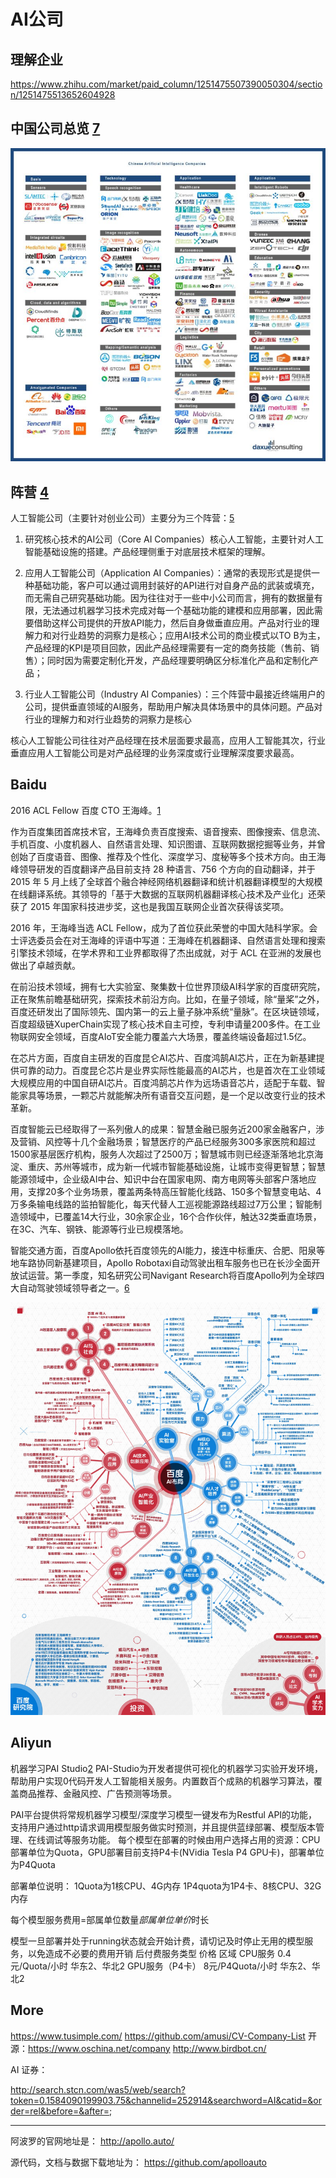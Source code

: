 # AI公司

## 理解企业

https://www.zhihu.com/market/paid_column/1251475507390050304/section/1251475513652604928

## 中国公司总览 [7]

![AI公司](../img/AI_company.jpg)

## 阵营 [4]

人工智能公司（主要针对创业公司）主要分为三个阵营：[5]

1. 研究核心技术的AI公司（Core AI Companies）核心人工智能，主要针对人工智能基础设施的搭建。产品经理侧重于对底层技术框架的理解。

1. 应用人工智能公司（Application AI Companies）：通常的表现形式是提供一种基础功能，客户可以通过调用封装好的API进行对自身产品的武装或填充，而无需自己研究基础功能。因为往往对于一些中小公司而言，拥有的数据量有限，无法通过机器学习技术完成对每一个基础功能的建模和应用部署，因此需要借助这样公司提供的开放API能力，然后自身做垂直应用。产品对行业的理解力和对行业趋势的洞察力是核心；应用AI技术公司的商业模式以TO B为主，产品经理的KPI是项目回款，因此产品经理需要有一定的商务技能（售前、销售）；同时因为需要定制化开发，产品经理要明确区分标准化产品和定制化产品；

1. 行业人工智能公司（Industry AI Companies）：三个阵营中最接近终端用户的公司，提供垂直领域的AI服务，帮助用户解决具体场景中的具体问题。产品对行业的理解力和对行业趋势的洞察力是核心

核心人工智能公司往往对产品经理在技术层面要求最高，应用人工智能其次，行业垂直应用人工智能公司是对产品经理的业务深度或行业理解深度要求最高。

## Baidu

2016 ACL Fellow 百度 CTO 王海峰。[1]

作为百度集团首席技术官，王海峰负责百度搜索、语音搜索、图像搜索、信息流、手机百度、小度机器人、自然语言处理、知识图谱、互联网数据挖掘等业务，并曾创始了百度语音、图像、推荐及个性化、深度学习、度秘等多个技术方向。由王海峰领导研发的百度翻译产品目前支持 28 种语言、756 个方向的自动翻译，并于 2015 年 5 月上线了全球首个融合神经网络机器翻译和统计机器翻译模型的大规模在线翻译系统。其领导的「基于大数据的互联网机器翻译核心技术及产业化」还荣获了 2015 年国家科技进步奖，这也是我国互联网企业首次获得该奖项。

2016 年，王海峰当选 ACL Fellow，成为了首位获此荣誉的中国大陆科学家。会士评选委员会在对王海峰的评语中写道：王海峰在机器翻译、自然语言处理和搜索引擎技术领域，在学术界和工业界都取得了杰出成就，对于 ACL 在亚洲的发展也做出了卓越贡献。

在前沿技术领域，拥有七大实验室、聚集数十位世界顶级AI科学家的百度研究院，正在聚焦前瞻基础研究，探索技术前沿方向。比如，在量子领域，除“量桨”之外，百度还研发出了国际领先、国内第一的云上量子脉冲系统“量脉”。在区块链领域，百度超级链XuperChain实现了核心技术自主可控，专利申请量200多件。在工业物联网安全领域，百度AIoT安全能力覆盖六大场景，覆盖终端设备超过1.5亿。

在芯片方面，百度自主研发的百度昆仑AI芯片、百度鸿鹄AI芯片，正在为新基建提供可靠的动力。百度昆仑芯片是业界实际性能最高的AI芯片，也是首次在工业领域大规模应用的中国自研AI芯片。百度鸿鹄芯片作为远场语音芯片，适配于车载、智能家具等场景，一颗芯片就能解决所有语音交互问题，是一个足以改变行业的技术革新。

百度智能云已经取得了一系列傲人的成果：智慧金融已服务近200家金融客户，涉及营销、风控等十几个金融场景；智慧医疗的产品已经服务300多家医院和超过1500家基层医疗机构，服务人次超过了2500万；智慧城市则已经逐渐落地北京海淀、重庆、苏州等城市，成为新一代城市智能基础设施，让城市变得更智慧；智慧能源领域中，企业级AI中台、知识中台在国家电网、南方电网等头部客户落地应用，支撑20多个业务场景，覆盖两条特高压智能化线路、150多个智慧变电站、4万多条输电线路的监拍智能化，每天代替人工巡视能源路线超过7万公里；智能制造领域中，已覆盖14大行业，30余家企业，16个合作伙伴，触达32类垂直场景，在3C、汽车、钢铁、能源等行业已规模落地。

智能交通方面，百度Apollo依托百度领先的AI能力，接连中标重庆、合肥、阳泉等地车路协同新基建项目，Apollo Robotaxi自动驾驶出租车服务也已在长沙全面开放试运营。第一季度，知名研究公司Navigant Research将百度Apollo列为全球四大自动驾驶领域领导者之一。[6]

![Baidu AI](../img/baidu_AI.png)

## Aliyun

机器学习PAI Studio[2][3]
PAI-Studio为开发者提供可视化的机器学习实验开发环境，帮助用户实现0代码开发人工智能相关服务。内置数百个成熟的机器学习算法，覆盖商品推荐、金融风控、广告预测等场景。


PAI平台提供将常规机器学习模型/深度学习模型一键发布为Restful API的功能，支持用户通过http请求调用模型服务做实时预测，并且提供蓝绿部署、模型版本管理、在线调试等服务功能。 每个模型在部署的时候由用户选择占用的资源：CPU部署单位为Quota，GPU部署目前支持P4卡(NVidia Tesla P4 GPU卡)，部署单位为P4Quota

部署单位说明：
1Quota为1核CPU、4G内存
1P4quota为1P4卡、8核CPU、32G内存

每个模型服务费用=部属单位数量*部属单位单价*时长

模型一旦部署并处于running状态就会开始计费，请切记及时停止无用的模型服务，以免造成不必要的费用开销
后付费服务类型	价格	区域
CPU服务	0.4元/Quota/小时	华东2、华北2
GPU服务（P4卡）	8元/P4Quota/小时	华东2、华北2

## More

https://www.tusimple.com/
https://github.com/amusi/CV-Company-List
开源：https://www.oschina.net/company
http://www.birdbot.cn/

AI 证券：

http://search.stcn.com/was5/web/search?token=0.1584090199903.75&channelid=252914&searchword=AI&catid=&order=rel&before=&after=;

---

阿波罗的官网地址是：
http://apollo.auto/

源代码，文档与数据下载地址为：
https://github.com/apolloauto

[1]: https://www.jiqizhixin.com/articles/2019-11-28-4
[2]: https://www.aliyun.com/price/product?spm=5176.14094290.1334604.2112pai.14f373dbeRCF6U#/pai/detail
[3]: https://www.aliyun.com/product/bigdata/product/learn
[4]: https://zhuanlan.zhihu.com/p/33524676
[5]: https://www.sohu.com/a/364264851_114819
[6]: http://www.mysecretrainbow.com/ai/17083.html
[7]: https://daxueconsulting.com/ai-landscape-china/
